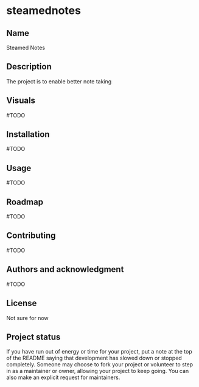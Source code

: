 # steamednotes


## Name
Steamed Notes

## Description
The project is to enable better note taking


## Visuals
#TODO

## Installation
#TODO

## Usage
#TODO


## Roadmap
#TODO

## Contributing
#TODO

## Authors and acknowledgment
#TODO

## License
Not sure for now

## Project status
If you have run out of energy or time for your project, put a note at the top of the README saying that development has slowed down or stopped completely. Someone may choose to fork your project or volunteer to step in as a maintainer or owner, allowing your project to keep going. You can also make an explicit request for maintainers.
